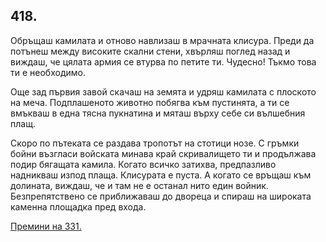 ## 418.

Обръщаш камилата и отново навлизаш в мрачната клисура. Преди
да потънеш между високите скални стени, хвърляш поглед назад и
виждаш, че цялата армия се втурва по петите ти. Чудесно! Тъкмо това
ти е необходимо.

Още зад първия завой скачаш на земята и удряш камилата с
плоското на меча. Подплашеното животно побягва към пустинята, а ти
се вмъкваш в една тясна пукнатина и мяташ върху себе си вълшебния
плащ.

Скоро по пътеката се раздава тропотът на стотици нозе. С гръмки
бойни възгласи войската минава край скривалището ти и продължава
подир бягащата камила. Когато всичко затихва, предпазливо
надникваш изпод плаща. Клисурата е пуста. А когато се връщаш към
долината, виждаш, че и там не е останал нито един войник.
Безпрепятствено се приближаваш до двореца и спираш на широката
каменна площадка пред входа.

[Премини на 331.](./331)
